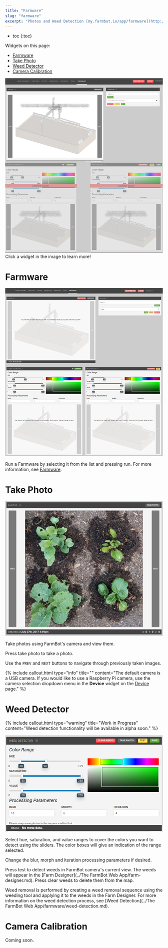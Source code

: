 ```yaml
---
title: "Farmware"
slug: "farmware"
excerpt: "Photos and Weed Detection [my.farmbot.io/app/farmware](http://my.farmbot.io/app/farmware)"
---
```


* toc
{:toc}

Widgets on this page:
 * [Farmware](#section-farmware)
 * [Take Photo](#section-take-photo)
 * [Weed Detector](#section-weed-detector)
 * [Camera Calibration](#section-camera-calibration)

<div class="nav-image">
  <img class="nav-image" src="farmware_page.png" alt="Device" />
  <a href="https://software.farmbot.io/docs/farmware#section-farmware" style="top: 80.07%; left: 1.84%; width: 22.73%; height: 17.63%;"></a>
  <a href="https://software.farmbot.io/docs/farmware#section-take-photo" style="top: 7.38%; left: 34.59%; width: 30.97%; height: 36.63%;"></a>
  <a href="https://software.farmbot.io/docs/farmware#section-weed-detector" style="top: 7.31%; left: 0.94%; width: 32.81%; height: 68.39%;"></a>
  <a href="https://software.farmbot.io/docs/farmware#section-camera-calibration" style="top: 7.31%; left: 66.35%; width: 32.97%; height: 68.39%;"></a>
</div>
<figcaption class="caption">Click a widget in the image to learn more!</figcaption>


# Farmware

![farmware.png](farmware.png)

Run a Farmware by selecting it from the list and pressing <span class="fb-button fb-green">run</span>. For more information, see [Farmware](../Extras/farmware-dev.md).

# Take Photo

![photo_widget.png](photo_widget.png)

Take photos using FarmBot's camera and view them.

Press <span class="fb-button fb-gray">take photo</span> to take a photo.

Use the `PREV` and `NEXT` buttons to navigate through previously taken images.

{%
include callout.html
type="info"
title=""
content="The default camera is a USB camera. If you would like to use a Raspberry Pi camera, use the camera selection dropdown menu in the **Device** widget on the [Device](doc:device#section-device) page."
%}

# Weed Detector

{%
include callout.html
type="warning"
title="Work in Progress"
content="Weed detection functionality will be available in alpha soon."
%}



![weed_detection.png](weed_detection.png)

Select hue, saturation, and value ranges to cover the colors you want to detect using the sliders. The color boxes will give an indication of the range selected.

Change the blur, morph and iteration processing parameters if desired.

Press <span class="fb-button fb-yellow">test</span> to detect weeds in FarmBot camera's current view. The weeds will appear in the [Farm Designer](../The FarmBot Web App/farm-designer.md). Press <span class="fb-button fb-red">clear weeds</span> to delete them from the map.

Weed removal is performed by creating a weed removal sequence using the weeding tool and applying it to the weeds in the Farm Designer. For more information on the weed detection process, see [Weed Detection](../The FarmBot Web App/farmware/weed-detection.md).

# Camera Calibration

Coming soon.

